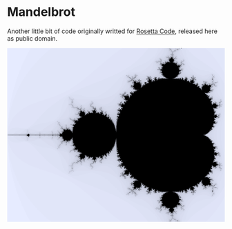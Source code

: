# Mandelbrot

Another little bit of code originally writted for
[Rosetta Code](https://rosettacode.org/wiki/Mandelbrot_set#Go),
released here as public domain.

![Example output](mandelbrot.png "Mandelbrot set")

